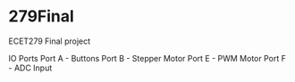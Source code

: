 # 279Final
ECET279 Final project

IO Ports
Port A  - Buttons
Port B  - Stepper Motor
Port E  - PWM Motor
Port F  - ADC Input
